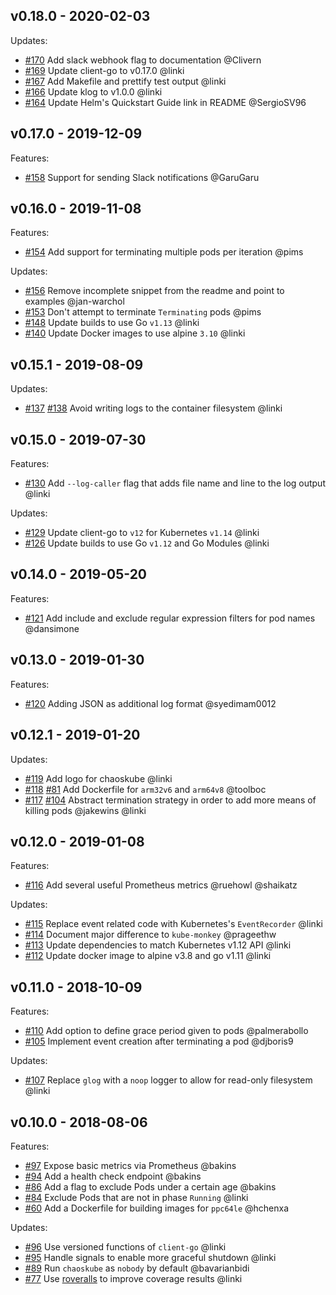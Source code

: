 ## v0.18.0 - 2020-02-03

  Updates:
  * [#170](https://github.com/linki/chaoskube/pull/170) Add slack webhook flag to documentation @Clivern
  * [#169](https://github.com/linki/chaoskube/pull/169) Update client-go to v0.17.0 @linki
  * [#167](https://github.com/linki/chaoskube/pull/167) Add Makefile and prettify test output @linki
  * [#166](https://github.com/linki/chaoskube/pull/166) Update klog to v1.0.0 @linki
  * [#164](https://github.com/linki/chaoskube/pull/164) Update Helm's Quickstart Guide link in README @SergioSV96

## v0.17.0 - 2019-12-09

  Features:
  * [#158](https://github.com/linki/chaoskube/pull/158) Support for sending Slack notifications @GaruGaru

## v0.16.0 - 2019-11-08

  Features:
  * [#154](https://github.com/linki/chaoskube/pull/154) Add support for terminating multiple pods per iteration @pims

  Updates:
  * [#156](https://github.com/linki/chaoskube/pull/156) Remove incomplete snippet from the readme and point to examples @jan-warchol
  * [#153](https://github.com/linki/chaoskube/pull/153) Don't attempt to terminate `Terminating` pods @pims
  * [#148](https://github.com/linki/chaoskube/pull/148) Update builds to use Go `v1.13` @linki
  * [#140](https://github.com/linki/chaoskube/pull/140) Update Docker images to use alpine `3.10` @linki

## v0.15.1 - 2019-08-09

  Updates:
  * [#137](https://github.com/linki/chaoskube/pull/137) [#138](https://github.com/linki/chaoskube/pull/138) Avoid writing logs to the container filesystem @linki

## v0.15.0 - 2019-07-30

  Features:
  * [#130](https://github.com/linki/chaoskube/pull/130) Add `--log-caller` flag that adds file name and line to the log output @linki

  Updates:
  * [#129](https://github.com/linki/chaoskube/pull/129) Update client-go to `v12` for Kubernetes `v1.14` @linki
  * [#126](https://github.com/linki/chaoskube/pull/126) Update builds to use Go `v1.12` and Go Modules @linki

## v0.14.0 - 2019-05-20

  Features:
  * [#121](https://github.com/linki/chaoskube/pull/121) Add include and exclude regular expression filters for pod names @dansimone

## v0.13.0 - 2019-01-30

  Features:
  * [#120](https://github.com/linki/chaoskube/pull/120) Adding JSON as additional log format @syedimam0012

## v0.12.1 - 2019-01-20

  Updates:
  * [#119](https://github.com/linki/chaoskube/pull/119) Add logo for chaoskube @linki
  * [#118](https://github.com/linki/chaoskube/pull/118) [#81](https://github.com/linki/chaoskube/pull/81) Add Dockerfile for `arm32v6` and `arm64v8` @toolboc
  * [#117](https://github.com/linki/chaoskube/pull/117) [#104](https://github.com/linki/chaoskube/pull/104) Abstract termination strategy in order to add more means of killing pods @jakewins @linki

## v0.12.0 - 2019-01-08

  Features:
  * [#116](https://github.com/linki/chaoskube/pull/116) Add several useful Prometheus metrics @ruehowl @shaikatz

  Updates:
  * [#115](https://github.com/linki/chaoskube/pull/115) Replace event related code with Kubernetes's `EventRecorder` @linki
  * [#114](https://github.com/linki/chaoskube/pull/114) Document major difference to `kube-monkey` @prageethw
  * [#113](https://github.com/linki/chaoskube/pull/113) Update dependencies to match Kubernetes v1.12 API @linki
  * [#112](https://github.com/linki/chaoskube/pull/112) Update docker image to alpine v3.8 and go v1.11 @linki

## v0.11.0 - 2018-10-09

  Features:
  * [#110](https://github.com/linki/chaoskube/pull/110) Add option to define grace period given to pods @palmerabollo
  * [#105](https://github.com/linki/chaoskube/pull/105) Implement event creation after terminating a pod @djboris9

  Updates:
  * [#107](https://github.com/linki/chaoskube/pull/107) Replace `glog` with a `noop` logger to allow for read-only filesystem @linki

## v0.10.0 - 2018-08-06

  Features:
  * [#97](https://github.com/linki/chaoskube/pull/97) Expose basic metrics via Prometheus @bakins
  * [#94](https://github.com/linki/chaoskube/pull/94) Add a health check endpoint @bakins
  * [#86](https://github.com/linki/chaoskube/pull/86) Add a flag to exclude Pods under a certain age @bakins
  * [#84](https://github.com/linki/chaoskube/pull/84) Exclude Pods that are not in phase `Running` @linki
  * [#60](https://github.com/linki/chaoskube/pull/60) Add a Dockerfile for building images for `ppc64le` @hchenxa

  Updates:
  * [#96](https://github.com/linki/chaoskube/pull/96) Use versioned functions of `client-go` @linki
  * [#95](https://github.com/linki/chaoskube/pull/95) Handle signals to enable more graceful shutdown @linki
  * [#89](https://github.com/linki/chaoskube/pull/89) Run `chaoskube` as `nobody` by default @bavarianbidi
  * [#77](https://github.com/linki/chaoskube/pull/77) Use [roveralls](https://github.com/lawrencewoodman/roveralls) to improve coverage results @linki
